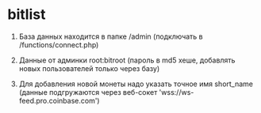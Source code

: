 # bitlist

1. База данных находится в папке /admin (подключать в /functions/connect.php)

2. Данные от админки root:bitroot (пароль в md5 хеше, добавлять новых пользователей только через базу)

3. Для добавления новой монеты надо указать точное имя short_name (данные подгружаются через веб-сокет 'wss://ws-feed.pro.coinbase.com')
